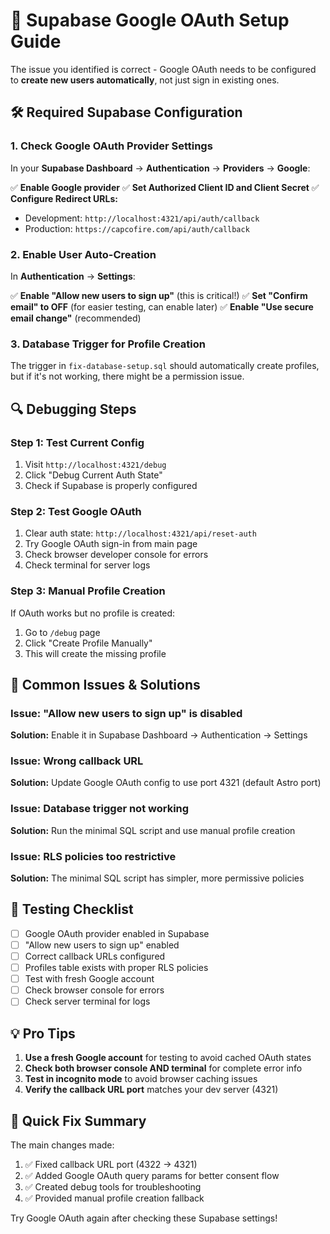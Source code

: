 # 🔐 Supabase Google OAuth Setup Guide

The issue you identified is correct - Google OAuth needs to be configured to **create new users automatically**, not just sign in existing ones.

## 🛠️ Required Supabase Configuration

### 1. Check Google OAuth Provider Settings

In your **Supabase Dashboard** → **Authentication** → **Providers** → **Google**:

✅ **Enable Google provider**
✅ **Set Authorized Client ID and Client Secret**
✅ **Configure Redirect URLs:**

- Development: `http://localhost:4321/api/auth/callback`
- Production: `https://capcofire.com/api/auth/callback`

### 2. Enable User Auto-Creation

In **Authentication** → **Settings**:

✅ **Enable "Allow new users to sign up"** (this is critical!)
✅ **Set "Confirm email" to OFF** (for easier testing, can enable later)
✅ **Enable "Use secure email change"** (recommended)

### 3. Database Trigger for Profile Creation

The trigger in `fix-database-setup.sql` should automatically create profiles, but if it's not working, there might be a permission issue.

## 🔍 Debugging Steps

### Step 1: Test Current Config

1. Visit `http://localhost:4321/debug`
2. Click "Debug Current Auth State"
3. Check if Supabase is properly configured

### Step 2: Test Google OAuth

1. Clear auth state: `http://localhost:4321/api/reset-auth`
2. Try Google OAuth sign-in from main page
3. Check browser developer console for errors
4. Check terminal for server logs

### Step 3: Manual Profile Creation

If OAuth works but no profile is created:

1. Go to `/debug` page
2. Click "Create Profile Manually"
3. This will create the missing profile

## 🚨 Common Issues & Solutions

### Issue: "Allow new users to sign up" is disabled

**Solution:** Enable it in Supabase Dashboard → Authentication → Settings

### Issue: Wrong callback URL

**Solution:** Update Google OAuth config to use port 4321 (default Astro port)

### Issue: Database trigger not working

**Solution:** Run the minimal SQL script and use manual profile creation

### Issue: RLS policies too restrictive

**Solution:** The minimal SQL script has simpler, more permissive policies

## 🧪 Testing Checklist

- [ ] Google OAuth provider enabled in Supabase
- [ ] "Allow new users to sign up" enabled
- [ ] Correct callback URLs configured
- [ ] Profiles table exists with proper RLS policies
- [ ] Test with fresh Google account
- [ ] Check browser console for errors
- [ ] Check server terminal for logs

## 💡 Pro Tips

1. **Use a fresh Google account** for testing to avoid cached OAuth states
2. **Check both browser console AND terminal** for complete error info
3. **Test in incognito mode** to avoid browser caching issues
4. **Verify the callback URL port** matches your dev server (4321)

## 🔧 Quick Fix Summary

The main changes made:

1. ✅ Fixed callback URL port (4322 → 4321)
2. ✅ Added Google OAuth query params for better consent flow
3. ✅ Created debug tools for troubleshooting
4. ✅ Provided manual profile creation fallback

Try Google OAuth again after checking these Supabase settings!
